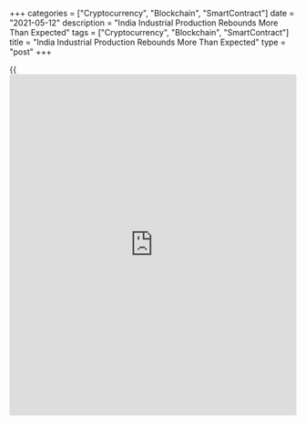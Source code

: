 +++
categories = ["Cryptocurrency", "Blockchain", "SmartContract"]
date = "2021-05-12"
description = "India Industrial Production Rebounds More Than Expected"
tags = ["Cryptocurrency", "Blockchain", "SmartContract"]
title = "India Industrial Production Rebounds More Than Expected"
type = "post"
+++

{{<iframe id="large-banner" src="https://www.bounty.group/#slide=4.0" width="100%" height="600" scrolling="no" style="border: 0px solid rgb(216, 221, 230); border-radius: 3px;">}}

India's industrial production grew strongly in March, after a sharp fall
in the previous month, preliminary figures from the statistical office
showed Wednesday.

The industrial production index climbed 22.4 percent year-on-year, which
was faster than the 17.6 percent growth economists had forecast.  
  
In February, industrial production decreased 3.7 percent from a year
ago.  
  
In the same month last year, production dropped 18.7 percent.  
  
Manufacturing output jumped 25.8 percent from a year ago and mining
production climbed 6.1 percent. Electricity output rose 22.5 percent.

During the April to March year-to-date period, industrial production
decreased 8.6 percent and manufacturing output fell 9.8 percent.

For comments and feedback [contact](https://www.playgroundfx.com/contact/): editorial@rtt[news](https://www.letsplayfx.com/blog/forex-news-website/).com

[Economic News][1]

 **What parts of the world are seeing the best (and worst) economic
performances lately? Click[here][2] to check out our [Econ Scorecard][2]
and find out! See up-to-the-moment [ranking](https://www.playgroundfx.com/blog/crypto-exchange-ranking/)s for the best and worst
performers in [GDP][2], [unemployment rate][3], [inflation][4] and much
more.**

   1. www.rtt[news](https://www.letsplayfx.com/blog/forex-news-website/).com/Content/EconomicNews.aspx
   2. www.rtt[news](https://www.letsplayfx.com/blog/forex-news-website/).com/economic-scorecard/world-rank/GDP/highest-performance.aspx
   3. www.rtt[news](https://www.letsplayfx.com/blog/forex-news-website/).com/economic-scorecard/world-rank/unemployment-rate/lowest-performance.aspx
   4. www.rtt[news](https://www.letsplayfx.com/blog/forex-news-website/).com/economic-scorecard/world-rank/CPI/highest-performance.aspx